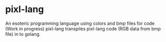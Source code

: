# pixl-lang
An esoteric programming language using colors and bmp files for code (Work in progress)
pixl-lang transpiles pixl-lang code (RGB data from bmp file) in to golang.

